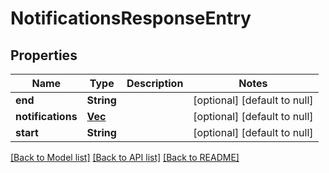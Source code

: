 # NotificationsResponseEntry

## Properties

| Name              | Type                                               | Description | Notes                        |
| ----------------- | -------------------------------------------------- | ----------- | ---------------------------- |
| **end**           | **String**                                         |             | [optional] [default to null] |
| **notifications** | [**Vec<AlertNotification>**](AlertNotification.md) |             | [optional] [default to null] |
| **start**         | **String**                                         |             | [optional] [default to null] |

[[Back to Model list]](../README.md#documentation-for-models) [[Back to API list]](../README.md#documentation-for-api-endpoints) [[Back to README]](../README.md)
